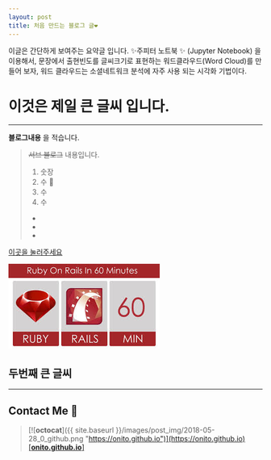 ```yaml
---
layout: post
title: 처음 만드는 블로그 글❤️
---
```


이글은 간단하게 보여주는 요약글 입니다. ✨주피터 노트북 ✨ (Jupyter Notebook) 을 이용해서, 문장에서 출현빈도를 글씨크기로 표현하는 워드클라우드(Word Cloud)를 만들어 보자, 워드 클라우드는 소셜네트워크 분석에 자주 사용 되는 시각화 기법이다.

# 이것은 제일 큰 글씨 입니다.

---

**블로그내용** 을 적습니다.
> ~~서브 블로그~~ 내용입니다.
> 1. 숫장
> 1. 수 💖
> 1. 수
> 1. 수
> -
> -
> -

[이곳을 눌러주세요](http://www.naver.com)

![루비온레일즈](/images/system/ruby_on_rails.jpg)

## 두번째 큰 글씨

---
## Contact Me 👑
> [![__octocat__]({{ site.baseurl }}/images/post_img/2018-05-28_0_github.png "https://onito.github.io")](https://onito.github.io)   
> [[**onito.github.io**]](https://onito.github.io)
